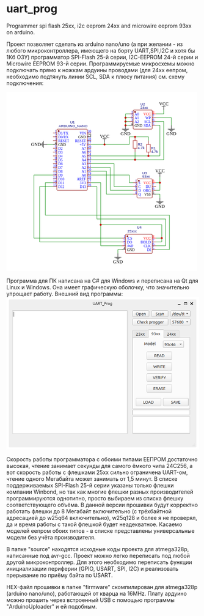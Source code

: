 # uart_prog
Programmer spi flash 25xx, i2c eeprom 24xx and microwire eeprom 93xx on arduino.

Проект позволяет сделать из arduino nano/uno (а при желании - из любого микроконтроллера, имеющего на борту UART,SPI,I2C и хотя бы 1Кб ОЗУ) программатор SPI-Flash 25-й серии, I2C-EEPROM 24-й серии и Microwire EEPROM 93-й серии. Программируемые микросхемы можно подключать прямо к ножкам ардуины проводами (для 24хх еепром, необходимо подтянуть линии SCL, SDA к плюсу питания) см. схему подключения:

![scheme](https://github.com/AndrejChoo/uart_prog/blob/main/hardware/Schematic_UART_Prog_2024-11-25.png)

Программа для ПК написана на C# для Windows и переписана на Qt для Linux и Windows. Она имеет графическую оболочку, что значительно упрощает работу. Внешний вид программы:
![soft](https://github.com/AndrejChoo/uart_prog/blob/main/software/soft.png)

Скорость работы программатора с обоими типами ЕЕПРОМ достаточно высокая, чтение занимает секунды для самого ёмкого чипа 24С256, а вот скорость работы с флешками 25хх сильно ограничена UART-ом, чтение одного Мегабайта может занимать от 1,5 минут. 
В списке поддерживаемых SPI-Flash 25-й серии указаны только флешки компании Winbond, но так как многие флешки разных производителей программируются однотипно, просто выбираем из списка флешку соответствующего объёма. В данной версии прошивки будут корректно работать флешки до 8 Мегабайт включительно (с трёхбайтной адресацией до w25q64 включительно), w25q128 и более я не проверял, да и время работы с такой флешкой будет неадекватное.
Касаемо моделей еепром обоих типов - в списке представлены универсальные модели без учёта производителя.

В папке "source" находятся исходные коды проекта для atmega328p, написанные под avr-gcc. Проект можно легко переписать под любой другой микроконтроллер. Для этого необходимо переписать функции инициализации периферии (GPIO, USART, SPI, I2C) и реализовать прерывание по приёму байта по USART. 

HEX-файл прошивки в папке "firmware" скомпилирован для atmega328p (arduino nano/uno), работающей от кварца на 16MHz. Плату ардуино можно прошить через встроенный USB с помощью программы "ArduinoUploader" и ей подобным.
 
